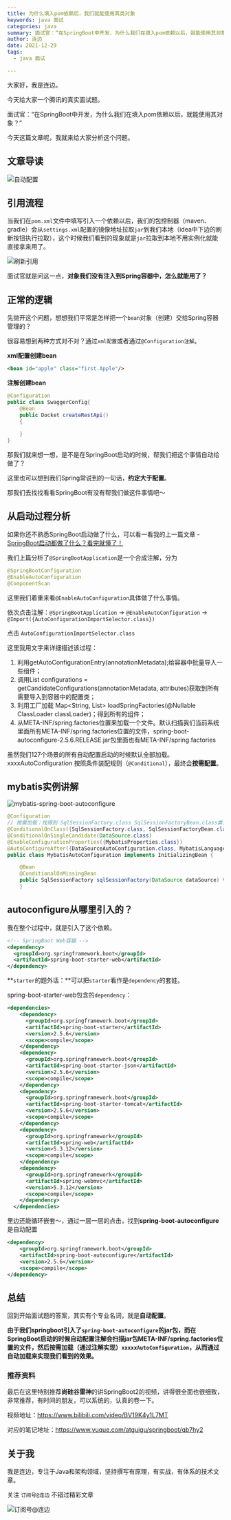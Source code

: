 ```yaml
---
title: 为什么填入pom依赖后，我们就能使用其类对象
keywords: java 面试
categories: java
summary: 面试官：“在SpringBoot中开发，为什么我们在填入pom依赖以后，就能使用其对象？”
author: 连边
date: 2021-12-29
tags:
  - java 面试

---
```




大家好，我是连边。

今天给大家一个腾讯的真实面试题。

面试官：“在SpringBoot中开发，为什么我们在填入pom依赖以后，就能使用其对象？”

今天这篇文章呢，我就来给大家分析这个问题。



## 文章导读

![自动配置](http://mkstatic.lianbian.net/202112282331074.png)



## 引用流程

当我们在`pom.xml`文件中填写引入一个依赖以后，我们的包控制器（maven、gradle）会从`settings.xml`配置的镜像地址拉取`jar`到我们本地（idea中下边的刷新按钮执行拉取），这个时候我们看到的现象就是`jar`拉取到本地不用实例化就能直接拿来用了。

![刷新引用](http://mkstatic.lianbian.net/202112282135069.png)

面试官就是问这一点，**对象我们没有注入到Spring容器中，怎么就能用了？**



## 正常的逻辑

先抛开这个问题，想想我们平常是怎样把一个`bean`对象（创建）交给Spring容器管理的？

很容易想到两种方式对不对？通过`xml配置`或者通过`@Configuration注解`。

**xml配置创建bean**

```xml
<bean id="apple" class="first.Apple"/>
```



**注解创建bean**

```java
@Configuration
public class SwaggerConfig{
    @Bean
    public Docket createRestApi()
    {
      
    }
}
```



那我们就来想一想，是不是在SpringBoot启动的时候，帮我们把这个事情自动给做了？

这里也可以想到我们Spring常说到的一句话，**约定大于配置**。

那我们去找找看看SpringBoot有没有帮我们做这件事情吧～



## 从启动过程分析

如果你还不熟悉SpringBoot启动做了什么，可以看一看我的上一篇文章 - [SpringBoot启动都做了什么？看完就懂了！](https://mp.weixin.qq.com/s/RqB_A8_yCRhFA1Vz8W47oA)

我们上篇分析了`@SpringBootApplication`是一个合成注解，分为

```java
@SpringBootConfiguration
@EnableAutoConfiguration
@ComponentScan
```

这里我们着重来看`@EnableAutoConfiguration`具体做了什么事情。

依次点击注解：`@SpringBootApplication` -> `@EnableAutoConfiguration` -> `@Import({AutoConfigurationImportSelector.class})`

点击 `AutoConfigurationImportSelector.class`

这里我用文字来详细描述该过程：

1. 利用getAutoConfigurationEntry(annotationMetadata);给容器中批量导入一些组件；
2. 调用List<String> configurations = getCandidateConfigurations(annotationMetadata, attributes)获取到所有需要导入到容器中的配置类；
3. 利用工厂加载 Map<String, List<String>> loadSpringFactories(@Nullable ClassLoader classLoader)；得到所有的组件；
4. 从META-INF/spring.factories位置来加载一个文件。默认扫描我们当前系统里面所有META-INF/spring.factories位置的文件，spring-boot-autoconfigure-2.5.6.RELEASE.jar包里面也有META-INF/spring.factories

虽然我们127个场景的所有自动配置启动的时候默认全部加载。xxxxAutoConfiguration
按照条件装配规则（`@Conditional`），最终会**按需配置**。



## mybatis实例讲解

![mybatis-spring-boot-autoconfigure](http://mkstatic.lianbian.net/202112282323390.png)



```java
@Configuration
// 按需加载：找得到 SqlSessionFactory.class SqlSessionFactoryBean.class类，我这个自动配置才生效。
@ConditionalOnClass({SqlSessionFactory.class, SqlSessionFactoryBean.class})
@ConditionalOnSingleCandidate(DataSource.class)
@EnableConfigurationProperties({MybatisProperties.class})
@AutoConfigureAfter({DataSourceAutoConfiguration.class, MybatisLanguageDriverAutoConfiguration.class})
public class MybatisAutoConfiguration implements InitializingBean {

    @Bean
    @ConditionalOnMissingBean
    public SqlSessionFactory sqlSessionFactory(DataSource dataSource) throws Exception {
    }
```



## autoconfigure从哪里引入的？

我在整个过程中，就是引入了这个依赖。

```xml
<!-- SpringBoot Web容器 -->
<dependency>
  <groupId>org.springframework.boot</groupId>
  <artifactId>spring-boot-starter-web</artifactId>
</dependency>
```

**`starter`的题外话：**可以把`starter`看作是`dependency`的套娃。

spring-boot-starter-web包含的`dependency`：

```xml
<dependencies>
    <dependency>
      <groupId>org.springframework.boot</groupId>
      <artifactId>spring-boot-starter</artifactId>
      <version>2.5.6</version>
      <scope>compile</scope>
    </dependency>
    <dependency>
      <groupId>org.springframework.boot</groupId>
      <artifactId>spring-boot-starter-json</artifactId>
      <version>2.5.6</version>
      <scope>compile</scope>
    </dependency>
    <dependency>
      <groupId>org.springframework.boot</groupId>
      <artifactId>spring-boot-starter-tomcat</artifactId>
      <version>2.5.6</version>
      <scope>compile</scope>
    </dependency>
    <dependency>
      <groupId>org.springframework</groupId>
      <artifactId>spring-web</artifactId>
      <version>5.3.12</version>
      <scope>compile</scope>
    </dependency>
    <dependency>
      <groupId>org.springframework</groupId>
      <artifactId>spring-webmvc</artifactId>
      <version>5.3.12</version>
      <scope>compile</scope>
    </dependency>
  </dependencies>
```

里边还能循环嵌套～，通过一层一层的点击，找到**spring-boot-autoconfigure** 是自动配置

```xml
<dependency>
    <groupId>org.springframework.boot</groupId>
    <artifactId>spring-boot-autoconfigure</artifactId>
    <version>2.5.6</version>
    <scope>compile</scope>
</dependency>
```



## 总结

回到开始面试题的答案，其实有个专业名词，就是**自动配置**。

**由于我们springboot引入了`spring-boot-autoconfigure`的jar包，而在SpringBoot启动的时候自动配置注解会扫描jar包META-INF/spring.factories位置的文件，然后按需加载（通过注解实现）`xxxxxAutoConfiguration`，从而通过自动加载来实现我们看到的效果。**



### 推荐资料

最后在这里特别推荐**尚硅谷雷神**的讲SpringBoot2的视频，讲得很全面也很细致，非常推荐，有时间的朋友，可以系统的，认真的卷一下。

视频地址：https://www.bilibili.com/video/BV19K4y1L7MT

对应的笔记地址：https://www.yuque.com/atguigu/springboot/qb7hy2



## 关于我

我是连边，专注于Java和架构领域，坚持撰写有原理，有实战，有体系的技术文章。

关注 `订阅号@连边` 不错过精彩文章

![订阅号@连边](https://mkstatic.lianbian.net/202203152305384.jpg)